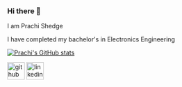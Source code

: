 ### Hi there 👋

I am Prachi Shedge

I have completed my bachelor's in Electronics Engineering

[![Prachi's GitHub stats](https://github-readme-stats.vercel.app/api?username=prachi558)](https://github.com/prachi558)

[<img src='https://cdn.jsdelivr.net/npm/simple-icons@3.0.1/icons/github.svg' alt='github' height='40'>](https://github.com/prachi558)  [<img src='https://cdn.jsdelivr.net/npm/simple-icons@3.0.1/icons/linkedin.svg' alt='linkedin' height='40'>](https://www.linkedin.com/in/prachi-shedge-95a484134)





